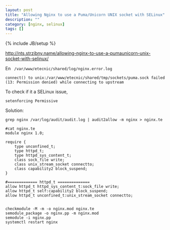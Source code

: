 ```yaml
---
layout: post
title: "Allowing Nginx to use a Puma/Unicorn UNIX socket with SELinux"
description: ""
category: [nginx, selinux]
tags: []
---
```

{% include JB/setup %}

<http://nts.strzibny.name/allowing-nginx-to-use-a-pumaunicorn-unix-socket-with-selinux/>


En ` /var/www/etecnic/shared/log/nginx.error.log`

    connect() to unix:/var/www/etecnic/shared/tmp/sockets/puma.sock failed (13: Permission denied) while connecting to upstream

To check if it a SELinux issue,

    setenforcing Permissive


Solution:

    grep nginx /var/log/audit/audit.log | audit2allow -m nginx > nginx.te

    #cat nginx.te
    module nginx 1.0;

    require {
        type unconfined_t;
        type httpd_t;
        type httpd_sys_content_t;
        class sock_file write;
        class unix_stream_socket connectto;
        class capability2 block_suspend;
    }

    #============= httpd_t ==============
    allow httpd_t httpd_sys_content_t:sock_file write;
    allow httpd_t self:capability2 block_suspend;
    allow httpd_t unconfined_t:unix_stream_socket connectto;


    checkmodule -M -m -o nginx.mod nginx.te
    semodule_package -o nginx.pp -m nginx.mod
    semodule -i nginx.pp
    systemctl restart nginx
